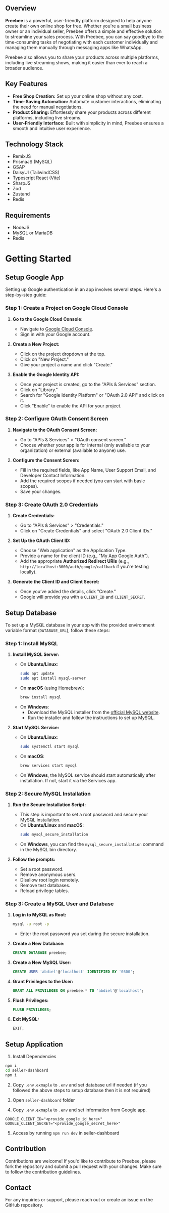 ## Overview

**Preebee** is a powerful, user-friendly platform designed to help anyone create their own online shop for free. Whether you're a small business owner or an individual seller, Preebee offers a simple and effective solution to streamline your sales process. With Preebee, you can say goodbye to the time-consuming tasks of negotiating with each customer individually and managing them manually through messaging apps like WhatsApp. 

Preebee also allows you to share your products across multiple platforms, including live streaming shows, making it easier than ever to reach a broader audience.

## Key Features

- **Free Shop Creation:** Set up your online shop without any cost.
- **Time-Saving Automation:** Automate customer interactions, eliminating the need for manual negotiations.
- **Product Sharing:** Effortlessly share your products across different platforms, including live streams.
- **User-Friendly Interface:** Built with simplicity in mind, Preebee ensures a smooth and intuitive user experience.

## Technology Stack

- RemixJS
- PrismaJS (MySQL)
- GSAP
- DaisyUI (TailwindCSS)
- Typescript React (Vite)
- SharpJS
- Zod
- Zustand
- Redis

## Requirements
- NodeJS
- MySQL or MariaDB
- Redis

# Getting Started

## Setup Google App

Setting up Google authentication in an app involves several steps. Here's a step-by-step guide:

### Step 1: Create a Project on Google Cloud Console
1. **Go to the Google Cloud Console:**
   - Navigate to [Google Cloud Console](https://console.cloud.google.com/).
   - Sign in with your Google account.

2. **Create a New Project:**
   - Click on the project dropdown at the top.
   - Click on "New Project."
   - Give your project a name and click "Create."

3. **Enable the Google Identity API:**
   - Once your project is created, go to the "APIs & Services" section.
   - Click on "Library."
   - Search for "Google Identity Platform" or "OAuth 2.0 API" and click on it.
   - Click "Enable" to enable the API for your project.

### Step 2: Configure OAuth Consent Screen
1. **Navigate to the OAuth Consent Screen:**
   - Go to "APIs & Services" > "OAuth consent screen."
   - Choose whether your app is for internal (only available to your organization) or external (available to anyone) use.

2. **Configure the Consent Screen:**
   - Fill in the required fields, like App Name, User Support Email, and Developer Contact Information.
   - Add the required scopes if needed (you can start with basic scopes).
   - Save your changes.

### Step 3: Create OAuth 2.0 Credentials
1. **Create Credentials:**
   - Go to "APIs & Services" > "Credentials."
   - Click on "Create Credentials" and select "OAuth 2.0 Client IDs."

2. **Set Up the OAuth Client ID:**
   - Choose "Web application" as the Application Type.
   - Provide a name for the client ID (e.g., "My App Google Auth").
   - Add the appropriate **Authorized Redirect URIs** (e.g., `http://localhost:3000/auth/google/callback` if you're testing locally).

3. **Generate the Client ID and Client Secret:**
   - Once you’ve added the details, click "Create."
   - Google will provide you with a `CLIENT_ID` and `CLIENT_SECRET`.



## Setup Database

To set up a MySQL database in your app with the provided environment variable format (`DATABASE_URL`), follow these steps:

### Step 1: Install MySQL

1. **Install MySQL Server:**
   - On **Ubuntu/Linux**:
     ```bash
     sudo apt update
     sudo apt install mysql-server
     ```
   - On **macOS** (using Homebrew):
     ```bash
     brew install mysql
     ```
   - On **Windows**:
     - Download the MySQL installer from the [official MySQL website](https://dev.mysql.com/downloads/installer/).
     - Run the installer and follow the instructions to set up MySQL.

2. **Start MySQL Service:**
   - On **Ubuntu/Linux**:
     ```bash
     sudo systemctl start mysql
     ```
   - On **macOS**:
     ```bash
     brew services start mysql
     ```
   - On **Windows**, the MySQL service should start automatically after installation. If not, start it via the Services app.

### Step 2: Secure MySQL Installation

1. **Run the Secure Installation Script:**
   - This step is important to set a root password and secure your MySQL installation.
   - On **Ubuntu/Linux** and **macOS**:
     ```bash
     sudo mysql_secure_installation
     ```
   - On **Windows**, you can find the `mysql_secure_installation` command in the MySQL bin directory.

2. **Follow the prompts:**
   - Set a root password.
   - Remove anonymous users.
   - Disallow root login remotely.
   - Remove test databases.
   - Reload privilege tables.

### Step 3: Create a MySQL User and Database

1. **Log in to MySQL as Root:**
   ```bash
   mysql -u root -p
   ```
   - Enter the root password you set during the secure installation.

2. **Create a New Database:**
   ```sql
   CREATE DATABASE preebee;
   ```

3. **Create a New MySQL User:**
   ```sql
   CREATE USER 'abdiel'@'localhost' IDENTIFIED BY '0300';
   ```

4. **Grant Privileges to the User:**
   ```sql
   GRANT ALL PRIVILEGES ON preebee.* TO 'abdiel'@'localhost';
   ```

5. **Flush Privileges:**
   ```sql
   FLUSH PRIVILEGES;
   ```

6. **Exit MySQL:**
   ```sql
   EXIT;
   ```

## Setup Application

1. Install Dependencies
```bash
npm i
cd seller-dashboard
npm i
```

2. Copy `.env.exmaple` to `.env` and set database url if needed (if you followed the above steps to setup database then it is not required)

3. Open `seller-dashboard` folder
4. Copy `.env.exmaple` to `.env` and set information from Google app.
```
GOOGLE_CLIENT_ID="<provide_google_id_here>"
GOOGLE_CLIENT_SECRET="<provide_google_secret_here>"
```

5. Access by running `npm run dev` in seller-dashboard

## Contribution

Contributions are welcome! If you'd like to contribute to Preebee, please fork the repository and submit a pull request with your changes. Make sure to follow the contribution guidelines.

## Contact

For any inquiries or support, please reach out or create an issue on the GitHub repository.
